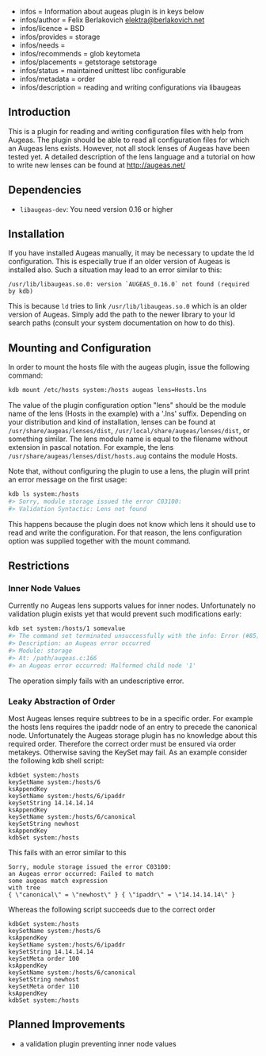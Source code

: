 - infos = Information about augeas plugin is in keys below
- infos/author = Felix Berlakovich <elektra@berlakovich.net>
- infos/licence = BSD
- infos/provides = storage
- infos/needs =
- infos/recommends = glob keytometa
- infos/placements = getstorage setstorage
- infos/status = maintained unittest libc configurable
- infos/metadata = order
- infos/description = reading and writing configurations via libaugeas

## Introduction

This is a plugin for reading and writing configuration files with help from Augeas.
The plugin should be able to read all configuration files for which an Augeas lens exists.
However, not all stock lenses of Augeas have been tested yet.
A detailed description of the lens language and a tutorial on how to write new lenses
can be found at http://augeas.net/

## Dependencies

- `libaugeas-dev`: You need version 0.16 or higher

## Installation

If you have installed Augeas manually, it may be necessary to update the ld configuration. This is especially
true if an older version of Augeas is installed also. Such a situation may lead to an error similar to this:

```
/usr/lib/libaugeas.so.0: version `AUGEAS_0.16.0` not found (required by kdb)
```

This is because `ld` tries to link `/usr/lib/libaugeas.so.0` which is an older version of Augeas. Simply add
the path to the newer library to your ld search paths (consult your system documentation on how to do this).

## Mounting and Configuration

In order to mount the hosts file with the augeas plugin, issue the
following command:

```sh
kdb mount /etc/hosts system:/hosts augeas lens=Hosts.lns
```

The value of the plugin configuration option "lens" should be the
module name of the lens (Hosts in the example) with a '.lns' suffix.
Depending on your distribution and kind of installation, lenses can
be found at `/usr/share/augeas/lenses/dist`,
`/usr/local/share/augeas/lenses/dist`, or something similar.
The lens module name is equal to the filename without extension in pascal notation.
For example, the lens `/usr/share/augeas/lenses/dist/hosts.aug` contains the module Hosts.

Note that, without configuring the plugin to use a lens, the plugin
will print an error message on the first usage:

```sh
kdb ls system:/hosts
#> Sorry, module storage issued the error C03100:
#> Validation Syntactic: Lens not found
```

This happens because the plugin does not know which lens it should use to read and write the configuration.
For that reason, the lens configuration option was supplied together with the mount command.

## Restrictions

### Inner Node Values

Currently no Augeas lens supports values for inner nodes.
Unfortunately no validation plugin exists yet that would prevent such modifications early:

```sh
kdb set system:/hosts/1 somevalue
#> The command set terminated unsuccessfully with the info: Error (#85) occurred!
#> Description: an Augeas error occurred
#> Module: storage
#> At: /path/augeas.c:166
#> an Augeas error occurred: Malformed child node '1'
```

The operation simply fails with an undescriptive error.

### Leaky Abstraction of Order

Most Augeas lenses require subtrees to be in a specific order. For example the hosts lens requires the ipaddr node
of an entry to precede the canonical node. Unfortunately the Augeas storage plugin has no knowledge about this required
order. Therefore the correct order must be ensured via order metakeys. Otherwise saving the KeySet may fail. As an example
consider the following kdb shell script:

```
kdbGet system:/hosts
keySetName system:/hosts/6
ksAppendKey
keySetName system:/hosts/6/ipaddr
keySetString 14.14.14.14
ksAppendKey
keySetName system:/hosts/6/canonical
keySetString newhost
ksAppendKey
kdbSet system:/hosts
```

This fails with an error similar to this

```
Sorry, module storage issued the error C03100:
an Augeas error occurred: Failed to match
some augeas match expression
with tree
{ \"canonical\" = \"newhost\" } { \"ipaddr\" = \"14.14.14.14\" }
```

Whereas the following script succeeds due to the correct order

```
kdbGet system:/hosts
keySetName system:/hosts/6
ksAppendKey
keySetName system:/hosts/6/ipaddr
keySetString 14.14.14.14
keySetMeta order 100
ksAppendKey
keySetName system:/hosts/6/canonical
keySetString newhost
keySetMeta order 110
ksAppendKey
kdbSet system:/hosts
```

## Planned Improvements

- a validation plugin preventing inner node values
